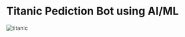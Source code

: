 # Titanic Pediction Bot using AI/ML

![titanic](https://github.com/user-attachments/assets/33e7746a-259f-4ab0-b16a-f7d73fc05c51)

